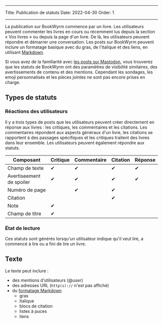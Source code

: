 - - -
Title: Publication de statuts Date: 2022-04-30 Order: 1
- - -

La publication sur BookWyrm commence par un livre. Les utilisateurs peuvent commenter les livres en cours ou récemment lus depuis la section « Vos livres » ou depuis la page d'un livre. De là, les utilisateurs peuvent répondre et démarrer une conversation. Les posts sur BookWyrm peuvent inclure un formatage basique avec du gras, de l'italique et des liens, en utilisant [Markdown](https://www.markdownguide.org/cheat-sheet/).

Si vous avez de la familiarité avec [les posts sur Mastodon](https://docs.joinmastodon.org/user/posting/), vous trouverez que les statuts de BookWyrm ont des paramètres de visibilité similaires, des avertissements de contenu et des mentions. Cependant les sondages, les emoji personnalisés et les pièces jointes ne sont pas encore prises en charge.

## Types de statuts

### Réactions des utilisateurs

Il y a trois types de posts que les utilisateurs peuvent créer directement en réponse aux livres : les critiques, les commentaires et les citations. Les commentaires répondent aux aspects généraux d'un livre, les citations se rapportent à des passages spécifiques et les critiques traitent des livres dans leur ensemble. Les utilisateurs peuvent également répondre aux statuts.

| Composant                | Critique | Commentaire | Citation | Réponse |
| ------------------------ | -------- | ----------- | -------- | ------- |
| Champ de texte           | ✔        | ✔           | ✔        | ✔       |
| Avertiseement de spoiler | ✔        | ✔           | ✔        | ✔       |
| Numéro de page           |          | ✔           | ✔        |         |
| Citation                 |          |             | ✔        |         |
| Note                     | ✔        |             |          |         |
| Champ de titre           | ✔        |             |          |         |


### État de lecture

Ces statuts sont générés lorsqu'un utilisateur indique qu'il veut lire, a commencé à lire ou a fini de lire un livre.

## Texte
Le texte peut inclure :

- des mentions d’utilisateurs (@user)
- des adresses URL (`http(s)://` n'est pas affiché)
- du [formatage Markdown](https://www.markdownguide.org/cheat-sheet/)
  - gras
  - italique
  - blocs de citation
  - listes à puces
  - liens

